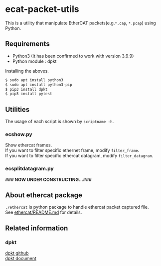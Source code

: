 # ecat-packet-utils

This is a utility that manipulate EtherCAT packets(e.g.`*.cap`, `*.pcap`) using Python.

## Requirements

* Python3 (It has been confirmed to work with version 3.9.9)
* Python module : dpkt

Installing the aboves.
```sh
$ sudo apt install python3
$ sudo apt install python3-pip
$ pip3 install dpkt
$ pip3 install pytest
```

## Utilities

The usage of each script is shown by `scriptname -h`.  

### ecshow.py

Show ethercat frames.  
If you want to filter specific ethernet frame, modify `filter_frame`.  
If you want to filter specific ethercat datagram, modify `filter_datagram`.  

### ecsplitdatagram.py
__**### NOW UNDER CONSTRUCTING...###**__

## About ethercat package

`./ethercat` is python package to handle ethercat packet captured file.  
See [ethercat/README.md](ethercat/README.md) for details.  


## Related information

### dpkt

[dpkt github](https://github.com/kbandla/dpkt)  
[dpkt document](https://dpkt.readthedocs.io/en/latest/index.html)  



